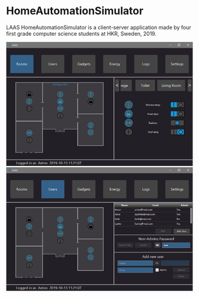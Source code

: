# HomeAutomationSimulator
LAAS HomeAutomationSimulator is a client-server application made by four first grade computer science students at HKR, Sweden, 2019.

<img src="./prtScrCli1.png " width="700">

<img src="./prtScrCli2.png " width="700">
